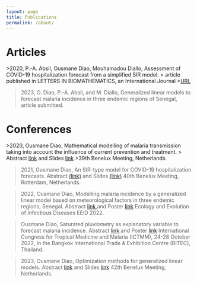 ```yaml
---
layout: page
title: Publications
permalink: /about/
---
```



<h1>Articles</h1>
>2020, P.-A. Absil, Ousmane Diao, Mouhamadou Diallo, Assessment of COVID-19 hospitalization forecast from a simplified SIR model.
> article published in LETTERS IN BIOMATHEMATICS, an International Journal
><a href="https://lettersinbiomath.journals.publicknowledgeproject.org/index.php/lib/article/view/403">URL</a>

>2023, O. Diao, P.-A. Absil, and M. Diallo, Generalized linear models to forecast
malaria incidence in three endemic regions of Senegal, article submitted.
  

<h1>Conferences</h1>
>2020, Ousmane Diao, Mathematical modelling of malaria transmission taking into account the influence of current prevention and treatment.
> Abstract <a href="https://www.dropbox.com/s/n451fxy7l2uns4r/main_benelux.pdf?dl=0&quot;">link</a> and Slides <a href="https://www.dropbox.com/s/soz1pnpa699tfm7/benelux%20presentation%20new.pdf?dl=0&quot;">link</a>
>39th Benelux Meeting, Netherlands.

>2021, Ousmane Diao, An SIR-type model for COVID-19 hospitalization forecasts.
> Abstract <a href="https://www.dropbox.com/s/b8anm6h2imxv1s4/Benelux_2021_abstract.pdf?dl=0&quot;">(link)</a> and Slides <a href="https://www.dropbox.com/s/zxo3vnoz583rmxw/Slides_benelux_2021_06_28.pdf?dl=0&quot;"> (link)</a>
> 40th Benelux Meeting, Rotterdam, Netherlands.

>2022, Ousmane Diao, Modelling malaria incidence by a generalized linear model based on meteorological factors in three endemic regions, Senegal. 
> Abstract <a href="https://www.dropbox.com/s/omyzy7jxa6o3zmv/main_conf_eeid_2022_Atlanta_2022_03_14.pdf?dl=0&quot;"> link </a> and Poster <a href="https://www.dropbox.com/s/zywc8hnrb42oe6b/poster_Ousmane_EEID2022.pdf?dl=0&quot;"> link</a>
> Ecology and Evolution of Infectious Diseases EEID 2022.

>Ousmane Diao, Saturated pluviometry as explanatory variable to forecast malaria incidence.
>Abstract <a href="https://www.dropbox.com/s/joswvb0zpc73i5l/Abstract_ICTMM2022.pdf?dl=0;"> link </a> and Poster <a href="https://www.dropbox.com/s/sbcuo6fqluw70zo/Poster_ICTMM_2022.pdf?dl=0;"> link</a>
> International Congress for Tropical Medicine and Malaria (ICTMM), 24-28 October 2022, in the Bangkok International Trade & Exhibition Centre (BITEC), Thailand.

>2023, Ousmane Diao, Optimization methods for generalized linear models.
> Abstract <a href="https://www.dropbox.com/s/eu58jaizrh2w7nd/OusmaneDiao.pdf?dl=0">link</a> and Slides <a href="https://www.dropbox.com/s/b6x5fw646gimw83/Presentations_benelux_2023.pdf?dl=0">link</a>
>42th Benelux Meeting, Netherlands.









